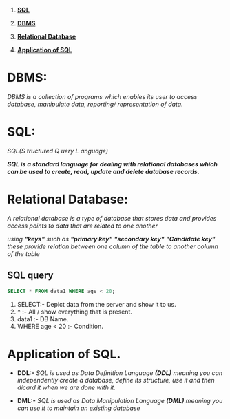 
1. **[SQL](#sql)**

2. **[DBMS](#dbms)**
3. **[Relational Database](#relational-database)**
1. **[Application of SQL](#application-of-sql)**
# DBMS:
_DBMS is a collection of programs which enables its user to access
database, manipulate data, reporting/ representation of data._

# SQL:
_SQL(_S_ tructured _Q_ uery _L_ anguage)_


***SQL is a standard language for dealing with relational databases which can
be used to create, read, update and delete database records.***


# Relational Database:
_A relational database is a type of database that stores data and provides access points to data that are related to one another_

*using ***"keys"*** such as ***"primary key"** **"secondary key"*** ***"Candidate key"*** these provide relation between one column of the table to another column of the table*

## SQL query
```sql
SELECT * FROM data1 WHERE age < 20;
```

1. SELECT:- Depict data from the server and show it to us.
2. \* :- All / show everything that is present.
3. data1 :- DB Name.
4. WHERE age < 20 :- Condition.

# Application of SQL.

* **DDL:-** *SQL is used as Data Definition Language **(DDL)** meaning you can independently create a database, define its structure, use it and then dicard it when we are done with it.*

* **DML:-** *SQL is used as Data Manipulation Language **(DML)** meaning you can use it to maintain an existing database*